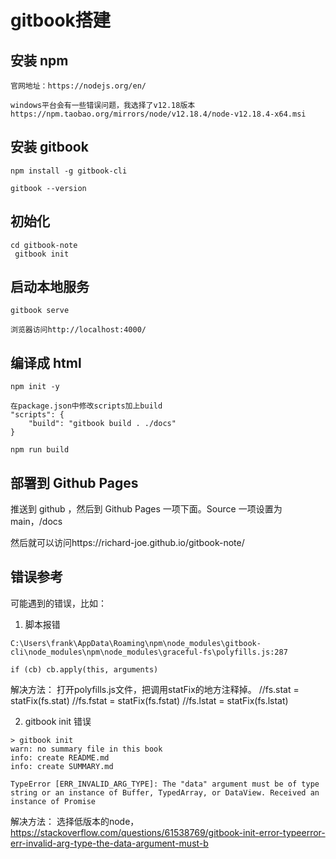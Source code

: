 # gitbook搭建


## 安装 npm

```
官网地址：https://nodejs.org/en/

windows平台会有一些错误问题，我选择了v12.18版本
https://npm.taobao.org/mirrors/node/v12.18.4/node-v12.18.4-x64.msi
```


## 安装 gitbook

```
npm install -g gitbook-cli

gitbook --version
```


## 初始化

```
cd gitbook-note
 gitbook init
```


## 启动本地服务

```
gitbook serve

浏览器访问http://localhost:4000/
```


## 编译成 html

```
npm init -y

在package.json中修改scripts加上build
"scripts": {
    "build": "gitbook build . ./docs"
}

npm run build
```


## 部署到 Github Pages

推送到 github ，然后到 Github Pages 一项下面。Source 一项设置为 main，/docs 

然后就可以访问https://richard-joe.github.io/gitbook-note/


## 错误参考

可能遇到的错误，比如：


1. 脚本报错
```
C:\Users\frank\AppData\Roaming\npm\node_modules\gitbook-cli\node_modules\npm\node_modules\graceful-fs\polyfills.js:287

if (cb) cb.apply(this, arguments)
```
解决方法：
打开polyfills.js文件，把调用statFix的地方注释掉。
//fs.stat = statFix(fs.stat)
//fs.fstat = statFix(fs.fstat)
//fs.lstat = statFix(fs.lstat)


2. gitbook init 错误
```
> gitbook init
warn: no summary file in this book
info: create README.md
info: create SUMMARY.md

TypeError [ERR_INVALID_ARG_TYPE]: The "data" argument must be of type string or an instance of Buffer, TypedArray, or DataView. Received an instance of Promise
```
解决方法：
选择低版本的node，
https://stackoverflow.com/questions/61538769/gitbook-init-error-typeerror-err-invalid-arg-type-the-data-argument-must-b
